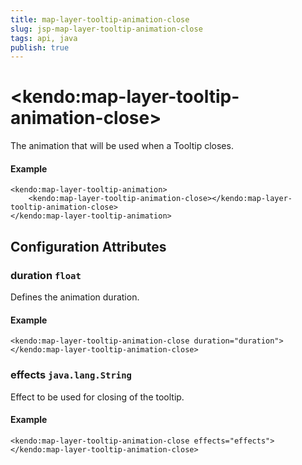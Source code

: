 ```yaml
---
title: map-layer-tooltip-animation-close
slug: jsp-map-layer-tooltip-animation-close
tags: api, java
publish: true
---
```


# \<kendo:map-layer-tooltip-animation-close\>

The animation that will be used when a Tooltip closes.

#### Example
    <kendo:map-layer-tooltip-animation>
        <kendo:map-layer-tooltip-animation-close></kendo:map-layer-tooltip-animation-close>
    </kendo:map-layer-tooltip-animation>

## Configuration Attributes

### duration `float`

Defines the animation duration.

#### Example
    <kendo:map-layer-tooltip-animation-close duration="duration">
    </kendo:map-layer-tooltip-animation-close>

### effects `java.lang.String`

Effect to be used for closing of the tooltip.

#### Example
    <kendo:map-layer-tooltip-animation-close effects="effects">
    </kendo:map-layer-tooltip-animation-close>

